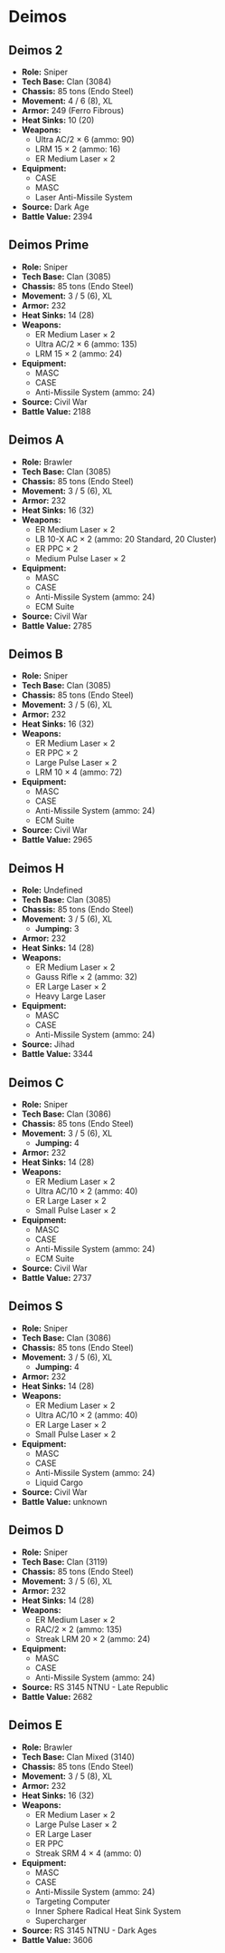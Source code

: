 # Deimos
## Deimos 2
- **Role:** Sniper
- **Tech Base:** Clan (3084)
- **Chassis:** 85 tons (Endo Steel)
- **Movement:** 4 / 6 (8), XL
- **Armor:** 249 (Ferro Fibrous)
- **Heat Sinks:** 10 (20)
- **Weapons:**
  - Ultra AC/2 × 6 (ammo: 90)
  - LRM 15 × 2 (ammo: 16)
  - ER Medium Laser × 2
- **Equipment:**
  - CASE
  - MASC
  - Laser Anti-Missile System
- **Source:** Dark Age
- **Battle Value:** 2394

## Deimos Prime
- **Role:** Sniper
- **Tech Base:** Clan (3085)
- **Chassis:** 85 tons (Endo Steel)
- **Movement:** 3 / 5 (6), XL
- **Armor:** 232
- **Heat Sinks:** 14 (28)
- **Weapons:**
  - ER Medium Laser × 2
  - Ultra AC/2 × 6 (ammo: 135)
  - LRM 15 × 2 (ammo: 24)
- **Equipment:**
  - MASC
  - CASE
  - Anti-Missile System (ammo: 24)
- **Source:** Civil War
- **Battle Value:** 2188

## Deimos A
- **Role:** Brawler
- **Tech Base:** Clan (3085)
- **Chassis:** 85 tons (Endo Steel)
- **Movement:** 3 / 5 (6), XL
- **Armor:** 232
- **Heat Sinks:** 16 (32)
- **Weapons:**
  - ER Medium Laser × 2
  - LB 10-X AC × 2 (ammo: 20 Standard, 20 Cluster)
  - ER PPC × 2
  - Medium Pulse Laser × 2
- **Equipment:**
  - MASC
  - CASE
  - Anti-Missile System (ammo: 24)
  - ECM Suite
- **Source:** Civil War
- **Battle Value:** 2785

## Deimos B
- **Role:** Sniper
- **Tech Base:** Clan (3085)
- **Chassis:** 85 tons (Endo Steel)
- **Movement:** 3 / 5 (6), XL
- **Armor:** 232
- **Heat Sinks:** 16 (32)
- **Weapons:**
  - ER Medium Laser × 2
  - ER PPC × 2
  - Large Pulse Laser × 2
  - LRM 10 × 4 (ammo: 72)
- **Equipment:**
  - MASC
  - CASE
  - Anti-Missile System (ammo: 24)
  - ECM Suite
- **Source:** Civil War
- **Battle Value:** 2965

## Deimos H
- **Role:** Undefined
- **Tech Base:** Clan (3085)
- **Chassis:** 85 tons (Endo Steel)
- **Movement:** 3 / 5 (6), XL
  - **Jumping:** 3
- **Armor:** 232
- **Heat Sinks:** 14 (28)
- **Weapons:**
  - ER Medium Laser × 2
  - Gauss Rifle × 2 (ammo: 32)
  - ER Large Laser × 2
  - Heavy Large Laser
- **Equipment:**
  - MASC
  - CASE
  - Anti-Missile System (ammo: 24)
- **Source:** Jihad
- **Battle Value:** 3344

## Deimos C
- **Role:** Sniper
- **Tech Base:** Clan (3086)
- **Chassis:** 85 tons (Endo Steel)
- **Movement:** 3 / 5 (6), XL
  - **Jumping:** 4
- **Armor:** 232
- **Heat Sinks:** 14 (28)
- **Weapons:**
  - ER Medium Laser × 2
  - Ultra AC/10 × 2 (ammo: 40)
  - ER Large Laser × 2
  - Small Pulse Laser × 2
- **Equipment:**
  - MASC
  - CASE
  - Anti-Missile System (ammo: 24)
  - ECM Suite
- **Source:** Civil War
- **Battle Value:** 2737

## Deimos S
- **Role:** Sniper
- **Tech Base:** Clan (3086)
- **Chassis:** 85 tons (Endo Steel)
- **Movement:** 3 / 5 (6), XL
  - **Jumping:** 4
- **Armor:** 232
- **Heat Sinks:** 14 (28)
- **Weapons:**
  - ER Medium Laser × 2
  - Ultra AC/10 × 2 (ammo: 40)
  - ER Large Laser × 2
  - Small Pulse Laser × 2
- **Equipment:**
  - MASC
  - CASE
  - Anti-Missile System (ammo: 24)
  - Liquid Cargo
- **Source:** Civil War
- **Battle Value:** unknown

## Deimos D
- **Role:** Sniper
- **Tech Base:** Clan (3119)
- **Chassis:** 85 tons (Endo Steel)
- **Movement:** 3 / 5 (6), XL
- **Armor:** 232
- **Heat Sinks:** 14 (28)
- **Weapons:**
  - ER Medium Laser × 2
  - RAC/2 × 2 (ammo: 135)
  - Streak LRM 20 × 2 (ammo: 24)
- **Equipment:**
  - MASC
  - CASE
  - Anti-Missile System (ammo: 24)
- **Source:** RS 3145 NTNU - Late Republic
- **Battle Value:** 2682

## Deimos E
- **Role:** Brawler
- **Tech Base:** Clan Mixed (3140)
- **Chassis:** 85 tons (Endo Steel)
- **Movement:** 3 / 5 (8), XL
- **Armor:** 232
- **Heat Sinks:** 16 (32)
- **Weapons:**
  - ER Medium Laser × 2
  - Large Pulse Laser × 2
  - ER Large Laser
  - ER PPC
  - Streak SRM 4 × 4 (ammo: 0)
- **Equipment:**
  - MASC
  - CASE
  - Anti-Missile System (ammo: 24)
  - Targeting Computer
  - Inner Sphere Radical Heat Sink System
  - Supercharger
- **Source:** RS 3145 NTNU - Dark Ages
- **Battle Value:** 3606

